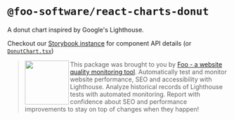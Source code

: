 # `@foo-software/react-charts-donut`

A donut chart inspired by Google's Lighthouse.

Checkout our [Storybook instance](https://foo-software.github.io/foo-react-charts/) for component API details (or [`DonutChart.tsx`](./src/DonutChart.tsx))

> <img src="https://lighthouse-check.s3.amazonaws.com/images/logo-simple-blue-light-512.png" width="100" height="100" align="left" /> This package was brought to you by [Foo - a website quality monitoring tool](https://www.foo.software). Automatically test and monitor website performance, SEO and accessibility with Lighthouse. Analyze historical records of Lighthouse tests with automated monitoring. Report with confidence about SEO and performance improvements to stay on top of changes when they happen!
